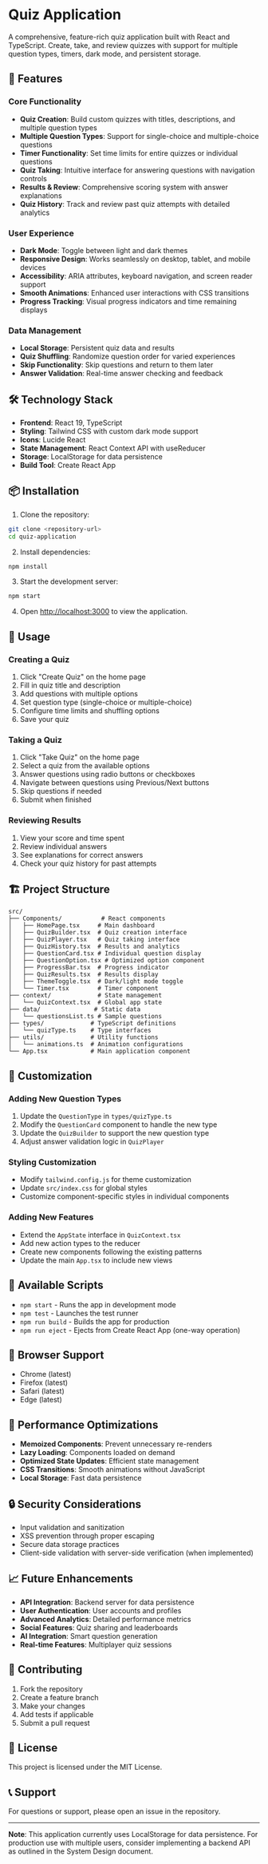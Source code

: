 # Quiz Application

A comprehensive, feature-rich quiz application built with React and TypeScript. Create, take, and review quizzes with support for multiple question types, timers, dark mode, and persistent storage.

## 🚀 Features

### Core Functionality
- **Quiz Creation**: Build custom quizzes with titles, descriptions, and multiple question types
- **Multiple Question Types**: Support for single-choice and multiple-choice questions
- **Timer Functionality**: Set time limits for entire quizzes or individual questions
- **Quiz Taking**: Intuitive interface for answering questions with navigation controls
- **Results & Review**: Comprehensive scoring system with answer explanations
- **Quiz History**: Track and review past quiz attempts with detailed analytics

### User Experience
- **Dark Mode**: Toggle between light and dark themes
- **Responsive Design**: Works seamlessly on desktop, tablet, and mobile devices
- **Accessibility**: ARIA attributes, keyboard navigation, and screen reader support
- **Smooth Animations**: Enhanced user interactions with CSS transitions
- **Progress Tracking**: Visual progress indicators and time remaining displays

### Data Management
- **Local Storage**: Persistent quiz data and results
- **Quiz Shuffling**: Randomize question order for varied experiences
- **Skip Functionality**: Skip questions and return to them later
- **Answer Validation**: Real-time answer checking and feedback

## 🛠️ Technology Stack

- **Frontend**: React 19, TypeScript
- **Styling**: Tailwind CSS with custom dark mode support
- **Icons**: Lucide React
- **State Management**: React Context API with useReducer
- **Storage**: LocalStorage for data persistence
- **Build Tool**: Create React App

## 📦 Installation

1. Clone the repository:
```bash
git clone <repository-url>
cd quiz-application
```

2. Install dependencies:
```bash
npm install
```

3. Start the development server:
```bash
npm start
```

4. Open [http://localhost:3000](http://localhost:3000) to view the application.

## 🎯 Usage

### Creating a Quiz
1. Click "Create Quiz" on the home page
2. Fill in quiz title and description
3. Add questions with multiple options
4. Set question type (single-choice or multiple-choice)
5. Configure time limits and shuffling options
6. Save your quiz

### Taking a Quiz
1. Click "Take Quiz" on the home page
2. Select a quiz from the available options
3. Answer questions using radio buttons or checkboxes
4. Navigate between questions using Previous/Next buttons
5. Skip questions if needed
6. Submit when finished

### Reviewing Results
1. View your score and time spent
2. Review individual answers
3. See explanations for correct answers
4. Check your quiz history for past attempts

## 🏗️ Project Structure

```
src/
├── Components/           # React components
│   ├── HomePage.tsx     # Main dashboard
│   ├── QuizBuilder.tsx  # Quiz creation interface
│   ├── QuizPlayer.tsx   # Quiz taking interface
│   ├── QuizHistory.tsx  # Results and analytics
│   ├── QuestionCard.tsx # Individual question display
│   ├── QuestionOption.tsx # Optimized option component
│   ├── ProgressBar.tsx  # Progress indicator
│   ├── QuizResults.tsx  # Results display
│   ├── ThemeToggle.tsx  # Dark/light mode toggle
│   └── Timer.tsx        # Timer component
├── context/             # State management
│   └── QuizContext.tsx  # Global app state
├── data/               # Static data
│   └── questionsList.ts # Sample questions
├── types/             # TypeScript definitions
│   └── quizType.ts    # Type interfaces
├── utils/             # Utility functions
│   └── animations.ts  # Animation configurations
└── App.tsx            # Main application component
```

## 🎨 Customization

### Adding New Question Types
1. Update the `QuestionType` in `types/quizType.ts`
2. Modify the `QuestionCard` component to handle the new type
3. Update the `QuizBuilder` to support the new question type
4. Adjust answer validation logic in `QuizPlayer`

### Styling Customization
- Modify `tailwind.config.js` for theme customization
- Update `src/index.css` for global styles
- Customize component-specific styles in individual components

### Adding New Features
- Extend the `AppState` interface in `QuizContext.tsx`
- Add new action types to the reducer
- Create new components following the existing patterns
- Update the main `App.tsx` to include new views

## 🔧 Available Scripts

- `npm start` - Runs the app in development mode
- `npm test` - Launches the test runner
- `npm run build` - Builds the app for production
- `npm run eject` - Ejects from Create React App (one-way operation)

## 📱 Browser Support

- Chrome (latest)
- Firefox (latest)
- Safari (latest)
- Edge (latest)

## 🚀 Performance Optimizations

- **Memoized Components**: Prevent unnecessary re-renders
- **Lazy Loading**: Components loaded on demand
- **Optimized State Updates**: Efficient state management
- **CSS Transitions**: Smooth animations without JavaScript
- **Local Storage**: Fast data persistence

## 🔒 Security Considerations

- Input validation and sanitization
- XSS prevention through proper escaping
- Secure data storage practices
- Client-side validation with server-side verification (when implemented)

## 📈 Future Enhancements

- **API Integration**: Backend server for data persistence
- **User Authentication**: User accounts and profiles
- **Advanced Analytics**: Detailed performance metrics
- **Social Features**: Quiz sharing and leaderboards
- **AI Integration**: Smart question generation
- **Real-time Features**: Multiplayer quiz sessions

## 🤝 Contributing

1. Fork the repository
2. Create a feature branch
3. Make your changes
4. Add tests if applicable
5. Submit a pull request

## 📄 License

This project is licensed under the MIT License.

## 📞 Support

For questions or support, please open an issue in the repository.

---

**Note**: This application currently uses LocalStorage for data persistence. For production use with multiple users, consider implementing a backend API as outlined in the System Design document.
